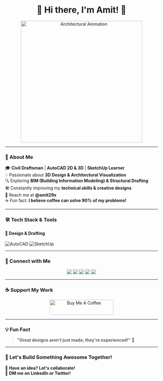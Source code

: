 <h1 align="center">👋 Hi there, I'm Amit! 🚀</h1>

<p align="center">
  <img src="https://media2.giphy.com/media/v1.Y2lkPTc5MGI3NjExamEwMXU3cGljM2diYjJiZGYwZjhydzl0NWh5MGQ2cWR6cjYxdjF0aCZlcD12MV9pbnRlcm5hbF9naWZfYnlfaWQmY3Q9Zw/69ANOOQpYFUiJFHAVW/giphy.gif" width="400" alt="Architectural Animation">
</p>

---

### 🚀 About Me  

🎓 **Civil Draftsman** | **AutoCAD 2D & 3D** | **SketchUp Learner**  
💡 Passionate about **3D Design & Architectural Visualization**  
🔍 Exploring **BIM (Building Information Modeling) & Structural Drafting**  
🛠️ Constantly improving my **technical skills & creative designs**  
📩 Reach me at **@amit29x**  
☕ Fun fact: **I believe coffee can solve 90% of my problems!**  

---

### 🛠️ Tech Stack & Tools  

#### 🎨 **Design & Drafting**  
![AutoCAD](https://img.shields.io/badge/-AutoCAD-red?style=for-the-badge&logo=autodesk&logoColor=white)
![SketchUp](https://img.shields.io/badge/-SketchUp-blue?style=for-the-badge&logo=sketchup&logoColor=white)

---

### 🔗 Connect with Me  

<p align="center">
  <a href="https://linkedin.com/in/amit29x"><img src="https://img.shields.io/badge/-LinkedIn-0A66C2?style=for-the-badge&logo=linkedin&logoColor=white"></a>
  <a href="https://www.threads.net/@amit29x"><img src="https://img.shields.io/badge/-Threads-000000?style=for-the-badge&logo=threads&logoColor=white"></a>
  <a href="https://twitter.com/amit29x"><img src="https://img.shields.io/badge/-Twitter-1DA1F2?style=for-the-badge&logo=twitter&logoColor=white"></a>
  <a href="https://instagram.com/amit29x"><img src="https://img.shields.io/badge/-Instagram-E4405F?style=for-the-badge&logo=instagram&logoColor=white"></a>
  <a href="https://www.behance.net/amit29x"><img src="https://img.shields.io/badge/-Behance-1769FF?style=for-the-badge&logo=behance&logoColor=white"></a>
</p>

---

### ☕ Support My Work  

<p align="center">
  <a href="https://www.buymeacoffee.com/amit29x"><img src="https://cdn.buymeacoffee.com/buttons/v2/default-yellow.png" height="50" width="210" alt="Buy Me A Coffee"></a>
</p>

---

### 💡 Fun Fact  

> **"Great designs aren't just made, they're experienced!"** 🚀  

---

### 🚀 Let's Build Something Awesome Together!  
💬 **Have an idea? Let's collaborate!**  
📩 **DM me on LinkedIn or Twitter!**  

